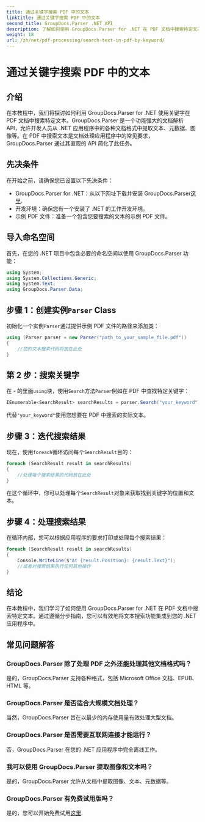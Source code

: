 ```yaml
---
title: 通过关键字搜索 PDF 中的文本
linktitle: 通过关键字搜索 PDF 中的文本
second_title: GroupDocs.Parser .NET API
description: 了解如何使用 GroupDocs.Parser for .NET 在 PDF 文档中搜索特定文本。将强大的文本搜索功能高效地集成到您的 .NET 中。
weight: 18
url: /zh/net/pdf-processing/search-text-in-pdf-by-keyword/
---
```


# 通过关键字搜索 PDF 中的文本

## 介绍
在本教程中，我们将探讨如何利用 GroupDocs.Parser for .NET 使用关键字在 PDF 文档中搜索特定文本。GroupDocs.Parser 是一个功能强大的文档解析 API，允许开发人员从 .NET 应用程序中的各种文档格式中提取文本、元数据、图像等。在 PDF 中搜索文本是文档处理应用程序中的常见要求，GroupDocs.Parser 通过其直观的 API 简化了此任务。
## 先决条件
在开始之前，请确保您已设置以下先决条件：
-  GroupDocs.Parser for .NET：从以下网址下载并安装 GroupDocs.Parser[这里](https://releases.groupdocs.com/parser/net/).
- 开发环境：确保您有一个安装了 .NET 的工作开发环境。
- 示例 PDF 文件：准备一个包含您要搜索的文本的示例 PDF 文件。

## 导入命名空间
首先，在您的 .NET 项目中包含必要的命名空间以使用 GroupDocs.Parser 功能：
```csharp
using System;
using System.Collections.Generic;
using System.Text;
using GroupDocs.Parser.Data;
```
## 步骤 1：创建实例`Parser` Class
初始化一个实例`Parser`通过提供示例 PDF 文件的路径来添加类：
```csharp
using (Parser parser = new Parser("path_to_your_sample_file.pdf"))
{
    //您的文本搜索代码将放在此处
}
```
## 第 2 步：搜索关键字
在 - 的里面`using`块，使用`Search`方法`Parser`例如在 PDF 中查找特定关键字：
```csharp
IEnumerable<SearchResult> searchResults = parser.Search("your_keyword");
```
代替`"your_keyword"`使用您想要在 PDF 中搜索的实际文本。
## 步骤 3：迭代搜索结果
现在，使用`foreach`循环访问每个`SearchResult`目的：
```csharp
foreach (SearchResult result in searchResults)
{
    //处理每个搜索结果的代码放在此处
}
```
在这个循环中，你可以处理每个`SearchResult`对象来获取找到关键字的位置和文本。
## 步骤 4：处理搜索结果
在循环内部，您可以根据应用程序的要求打印或处理每个搜索结果：
```csharp
foreach (SearchResult result in searchResults)
{
    Console.WriteLine($"At {result.Position}: {result.Text}");
    //或者对搜索结果执行任何其他操作
}
```

## 结论
在本教程中，我们学习了如何使用 GroupDocs.Parser for .NET 在 PDF 文档中搜索特定文本。通过遵循分步指南，您可以有效地将文本搜索功能集成到您的 .NET 应用程序中。

## 常见问题解答
### GroupDocs.Parser 除了处理 PDF 之外还能处理其他文档格式吗？
是的，GroupDocs.Parser 支持各种格式，包括 Microsoft Office 文档、EPUB、HTML 等。
### GroupDocs.Parser 是否适合大规模文档处理？
当然，GroupDocs.Parser 旨在以最少的内存使用量有效处理大型文档。
### GroupDocs.Parser 是否需要互联网连接才能运行？
否，GroupDocs.Parser 在您的 .NET 应用程序中完全离线工作。
### 我可以使用 GroupDocs.Parser 提取图像和文本吗？
是的，GroupDocs.Parser 允许从文档中提取图像、文本、元数据等。
### GroupDocs.Parser 有免费试用版吗？
是的，您可以开始免费试用[这里](https://releases.groupdocs.com/).